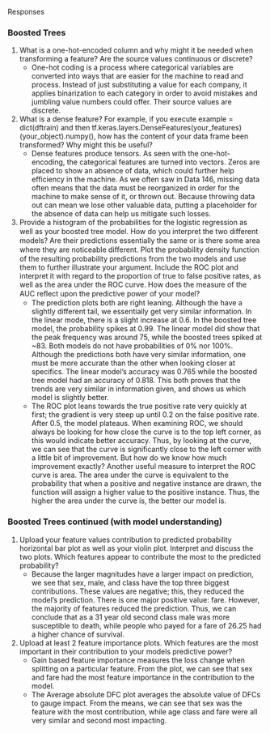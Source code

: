 Responses
### Boosted Trees
1. What is a one-hot-encoded column and why might it be needed when transforming a feature?  Are the source values continuous or discrete? 
	- One-hot coding is a process where categorical variables are converted into ways that are easier for the machine to read and process. Instead of just substituting a value for each company, it applies binarization to each category in order to avoid mistakes and jumbling value numbers could offer. Their source values are discrete.
2. What is a dense feature?  For example, if you execute example = dict(dftrain) and then tf.keras.layers.DenseFeatures(your_features)(your_object).numpy(), how has the content of your data frame been transformed?  Why might this be useful?
	-	Dense features produce tensors. As seen with the one-hot-encoding, the categorical features are turned into vectors. Zeros are placed to show an absence of data, which could further help efficiency in the machine. As we often saw in Data 146, missing data often means that the data must be reorganized in order for the machine to make sense of it, or thrown out.  Because throwing data out can mean we lose other valuable data, putting a placeholder for the absence of data can help us mitigate such losses.
3. Provide a histogram of the probabilities for the logistic regression as well as your boosted tree model.  How do you interpret the two diﬀerent models?  Are their predictions essentially the same or is there some area where they are noticeable diﬀerent.  Plot the probability density function of the resulting probability predictions from the two models and use them to further illustrate your argument.  Include the ROC plot and interpret it with regard to the proportion of true to false positive rates, as well as the area under the ROC curve.  How does the measure of the AUC reﬂect upon the predictive power of your model?
	-	The prediction plots both are right leaning. Although the have a slightly different tail, we essentially get very similar information. In the linear mode, there is a slight increase at 0.6. In the boosted tree model, the probability spikes at 0.99. The linear model did show that the peak frequency was around 75, while the boosted trees spiked at ~83. Both models do not have probabilities of 0% nor 100%. Although the predictions both have very similar information, one must be more accurate than the other when looking closer at specifics. The linear model’s accuracy was 0.765 while the boosted tree model had an accuracy of 0.818. This both proves that the trends are very similar in information given, and shows us which model is slightly better.
	-	The ROC plot leans towards the true positive rate very quickly at first; the gradient is very steep up until 0.2 on the false positive rate. After 0.5, the model plateaus. When examining ROC, we should always be looking for how close the curve is to the top left corner, as this would indicate better accuracy. Thus, by looking at the curve, we can see that the curve is significantly close to the left corner with a little bit of improvement. But how do we know how much improvement exactly? Another useful measure to interpret the ROC curve is area. The area under the curve is equivalent to the probability that when a positive and negative instance are drawn, the function will assign a higher value to the positive instance. Thus, the higher the area under the curve is, the better our model is.
### Boosted Trees continued (with model understanding)
1. Upload your feature values contribution to predicted probability horizontal bar plot as well as your violin plot.  Interpret and discuss the two plots.  Which features appear to contribute the most to the predicted probability?
	-	Because the larger magnitudes have a larger impact on prediction, we see that sex, male, and class have the top three biggest contributions. These values are negative; this, they reduced the model’s prediction. There is one major positive value: fare. However, the majority of features reduced the prediction. Thus, we can conclude that as a 31 year old second class male was more susceptible to death, while people who payed for a fare of 26.25 had a higher chance of survival.
2. Upload at least 2 feature importance plots.  Which features are the most important in their contribution to your models predictive power?
	-	Gain based feature importance measures the loss change when splitting on a particular feature. From the plot, we can see that sex and fare had the most feature importance in the contribution to the model.
	-	The Average absolute DFC plot averages the absolute value of DFCs to gauge impact. From the means, we can see that sex was the feature with the most contribution, while age class and fare were all very similar and second most impacting.

